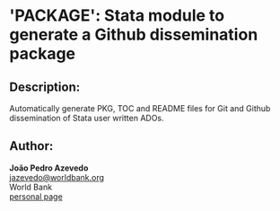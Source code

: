 # 'PACKAGE': Stata module to generate a Github dissemination package


## Description: 
  Automatically generate PKG, TOC and README files for Git and Github dissemination of Stata user written ADOs.  


## Author: 

  **João Pedro Azevedo**  
  [jazevedo@worldbank.org](mailto:jazevedo@worldbank.org)  
  World Bank  
  [personal page](http://www.worldbank.org/en/about/people/j/joao-pedro-azevedo)  

